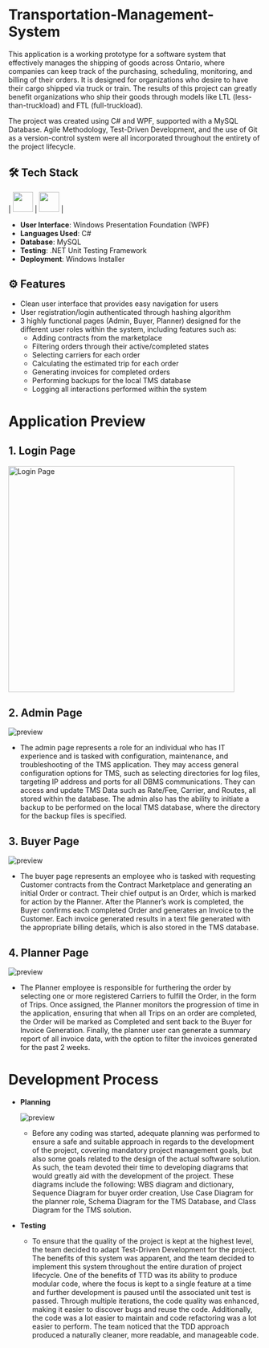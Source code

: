 # Transportation-Management-System

This application is a working prototype for a software system that effectively manages the shipping of goods across Ontario, where companies can keep track of the purchasing, scheduling, monitoring, and billing of their orders. It is designed for organizations who desire to have their cargo shipped via truck or train. The results of this project can greatly benefit organizations who ship their goods through models like LTL (less-than-truckload) and FTL (full-truckload).
 <br />

The project was created using C# and WPF, supported with a MySQL Database. Agile Methodology, Test-Driven Development, and the use of Git as a version-control system were all incorporated throughout the entirety of the project lifecycle. 
 <br />

## 🛠 Tech Stack

| <img src="https://i.imgur.com/2Eo8JaI.png" width="40"> | <img src="https://cdn.jsdelivr.net/npm/simple-icons@v4/icons/mysql.svg" width="40"> |  

- **User Interface**: Windows Presentation Foundation (WPF) </br>
- **Languages Used**: C# </br>
- **Database**: MySQL </br>
- **Testing**: .NET Unit Testing Framework </br>
- **Deployment**: Windows Installer </br> 

## ⚙️ Features

- Clean user interface that provides easy navigation for users
- User registration/login authenticated through hashing algorithm
- 3 highly functional pages (Admin, Buyer, Planner) designed for the different user roles within the system, including features such as:
  - Adding contracts from the marketplace
  - Filtering orders through their active/completed states
  - Selecting carriers for each order
  - Calculating the estimated trip for each order
  - Generating invoices for completed orders
  - Performing backups for the local TMS database
  - Logging all interactions performed within the system

# Application Preview

## 1. Login Page

<img src="https://i.imgur.com/dLDzK08.png" alt="Login Page" width="450"/>

## 2. Admin Page

![preview](https://i.imgur.com/vL3fEe4.png)

- The admin page represents a role for an individual who has IT experience and is tasked with configuration, maintenance, and troubleshooting of the TMS application. They may access general configuration options for TMS, such as selecting directories for log files, targeting IP address and ports for all DBMS communications. They can access and update TMS Data such as Rate/Fee, Carrier, and Routes, all stored within the database.
The admin also has the ability to initiate a backup to be performed on the local TMS database, where the directory for the backup files is specified.

## 3. Buyer Page

![preview](https://i.imgur.com/ox4QZQz.png)

- The buyer page represents an employee who is tasked with requesting Customer contracts from the Contract Marketplace and generating an initial Order or contract. Their chief output is an Order, which is marked for action by the Planner. After the Planner’s work is completed, the Buyer confirms each completed Order and generates an Invoice to the Customer. Each invoice generated results in a text file generated with the appropriate billing details, which is also stored in the TMS database.

## 4. Planner Page

![preview](https://i.imgur.com/Xz1lLpG.png)

- The Planner employee is responsible for furthering the order by selecting one or more registered Carriers to fulfill the Order, in the form of Trips. Once assigned, the Planner monitors the progression of time in the application, ensuring that when all Trips on an order are completed, the Order will be marked as Completed and sent back to the Buyer for Invoice Generation. Finally, the planner user can generate a summary report of all invoice data, with the option to filter the invoices generated for the past 2 weeks.


# Development Process

- **Planning** <br />

  ![preview](https://i.imgur.com/3JBPqYA.png)

  - Before any coding was started, adequate planning was performed to ensure a safe and suitable approach in regards to the development of the project, covering mandatory project management goals, but also some goals related to the design of the actual software solution. As such, the team devoted their time to developing diagrams that would greatly aid with the development of the project. These diagrams include the following: WBS diagram and dictionary, Sequence Diagram for buyer order creation, Use Case Diagram for the planner role, Schema Diagram for the TMS Database, and Class Diagram for the TMS solution.

- **Testing** <br />
  - To ensure that the quality of the project is kept at the highest level, the team decided to adapt Test-Driven Development for the project. The benefits of this system was apparent, and the team decided to implement this system throughout the entire duration of project lifecycle. One of the benefits of TTD was its ability to produce modular code, where the focus is kept to a single feature at a time and further development is paused until the associated unit test is passed. Through multiple iterations, the code quality was enhanced, making it easier to discover bugs and reuse the code. Additionally, the code was a lot easier to maintain and code refactoring was a lot easier to perform. The team noticed that the TDD approach produced a naturally cleaner, more readable, and manageable code.
